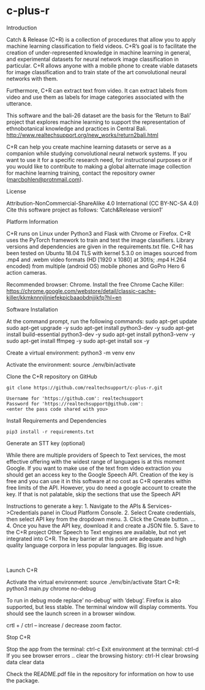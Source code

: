 # c-plus-r

Introduction

Catch & Release (C+R) is a collection of procedures that allow you to apply machine learning classification to field videos. C+R’s goal is to facilitate the creation of under-represented knowledge in machine learning in general, and experimental datasets for neural network image classification in particular. C+R allows anyone with a mobile phone to create viable datasets for image classification and to train state of the art convolutional neural networks with them.

Furthermore, C+R can extract text from video. It can extract labels from video and use them as labels for
image categories associated with the utterance.

This software and the bali-26 dataset are the basis for the ‘Return to Bali’ project that explores machine learning to support the representation of ethnobotanical knowledge and practices in Central Bali.
http://www.realtechsupport.org/new_works/return2bali.html 

C+R can help you create machine learning datasets or serve as a companion while studying convolutional neural network systems. If you want to use it for a specific research need, for instructional purposes or if you would like to contribute to making a global alternate image collection for machine learning training, contact the repository owner (marcbohlen@protnmail.com).



License

Attribution-NonCommercial-ShareAlike 4.0 International (CC BY-NC-SA 4.0)
Cite this software project as follows: ‘Catch&Release version1’



Platform Information

C+R runs on Linux under Python3  and Flask with Chrome or Firefox. C+R uses the PyTorch framework to train and test the image classifiers. Library versions and dependencies are given in the requirements.txt file. C+R has been tested on Ubuntu 18.04 TLS with kernel 5.3.0 on images sourced from .mp4 and .webm video formats (HD [1920 x 1080] at 30f/s; .mp4  H.264 encoded) from multiple (android OS) mobile phones and GoPro Hero 6 action cameras.

Recommended browser: Chrome. 
Install the free Chrome Cache Killer:
https://chrome.google.com/webstore/detail/classic-cache-killer/kkmknnnjliniefekpicbaaobdnjjikfp?hl=en 



Software Installation

At the command prompt, run the following commands:
	sudo apt-get update
	sudo apt-get upgrade -y
	sudo apt-get install python3-dev -y
	sudo apt-get install build-essential python3-dev -y
	sudo apt-get install python3-venv -y
	sudo apt-get install ffmpeg -y
	sudo apt-get install sox -y
	
Create a virtual environment:
	python3 -m venv env

Activate the environment:
	source ./env/bin/activate



Clone the C+R repository on GitHub

	git clone https://github.com/realtechsupport/c-plus-r.git

	Username for 'https://github.com': realtechsupport
	Password for 'https://realtechsupport@github.com':
	<enter the pass code shared with you> 


Install Requirements and Dependencies

	pip3 install -r requirements.txt



Generate an STT key (optional)

While there are multiple providers of Speech to Text services, the most effective offering with the widest range of languages is at this moment Google. If you want to make use of the text from video extraction you should get an access key to the Google Speech API. Creation of the key is free and you can use it in this software at no cost as C+R operates within free limits of the API. However, you do need a google account to create the key. If that is not palatable, skip the sections that use the Speech API

Instructions to generate a key:
    1. Navigate to the APIs & Services->Credentials panel in Cloud Platform Console.
    2. Select Create credentials, then select API key from the dropdown menu.
    3. Click the Create button. ... 
    4. Once you have the API key, download it and create a JSON file.
    5. Save to the C+R project
Other Speech to Text engines are available, but not yet integrated into C+R. The key barrier at this point are adequate and high quality language corpora in less popular languages. Big issue.


<br><br>
Launch C+R

Activate the virtual environment:	source ./env/bin/activate
Start C+R:      			python3 main.py chrome no-debug

To run in debug mode replace’ no-debug’ with ‘debug’. Firefox is also supported, but less stable.
The terminal window will display comments. You should see the launch screen in a browser window.  

crtl +  /  ctrl – 	increase / decrease zoom factor.


Stop C+R

Stop the app from the terminal:					ctrl-c
Exit environment at the terminal:				ctrl-d
If you see browser errors .. clear the browsing history: 	ctrl-H
								clear browsing data
								clear data


Check the README.pdf file in the repository for information on how to use the package.
